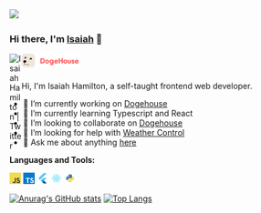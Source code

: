 <img src="https://komarev.com/ghpvc/?username=Isaiah-Hamilton"/>

### Hi there, I'm [Isaiah](https://isaiah-hamilton.github.io/) 👋

<a href="https://twitter.com/Isaiah7hamilton">
  <img align="left" alt="Isaiah Hamilton | Twitter" width="21px" src="https://raw.githubusercontent.com/anuraghazra/anuraghazra/master/assets/twitter.svg" />
</a>
<a href="https://dogehouse.tv/u/Flux">
  <img align="left" alt="Isaiah Hamilton | dogehouse" width="100px" src="https://raw.githubusercontent.com/benawad/dogehouse/staging/.redesign-assets/dogehouse_logo.svg" />
</a>

<br />
<br />

Hi, I'm Isaiah Hamilton, a self-taught frontend web developer.

- 🔭 I’m currently working on [Dogehouse](https://github.com/benawad/dogehouse)
- 🌱 I’m currently learning Typescript and React
- 👯 I’m looking to collaborate on [Dogehouse](https://github.com/benawad/dogehouse)
- 🤔 I’m looking for help with [Weather Control](https://github.com/Isaiah-Hamilton/weather-control)
- 💬 Ask me about anything [here](https://github.com/Isaiah-Hamilton/Isaiah-Hamilton/issues)

**Languages and Tools:**  

<code><img height="20" src="https://raw.githubusercontent.com/github/explore/80688e429a7d4ef2fca1e82350fe8e3517d3494d/topics/javascript/javascript.png"></code>
<code><img height="20" src="https://raw.githubusercontent.com/github/explore/80688e429a7d4ef2fca1e82350fe8e3517d3494d/topics/typescript/typescript.png"></code>
<code><img height="20" src="https://raw.githubusercontent.com/github/explore/80688e429a7d4ef2fca1e82350fe8e3517d3494d/topics/flutter/flutter.png"></code>
<code><img height="20" src="https://raw.githubusercontent.com/github/explore/80688e429a7d4ef2fca1e82350fe8e3517d3494d/topics/react/react.png"></code>
<code><img height="20" src="https://raw.githubusercontent.com/github/explore/80688e429a7d4ef2fca1e82350fe8e3517d3494d/topics/python/python.png"></code>  

[![Anurag's GitHub stats](https://github-readme-stats.vercel.app/api?username=Isaiah-Hamilton)](https://github.com/anuraghazra/github-readme-stats)
[![Top Langs](https://github-readme-stats.vercel.app/api/top-langs/?username=Isaiah-Hamilton&layout=compact)](https://github.com/anuraghazra/github-readme-stats)
